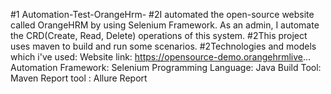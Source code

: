 #1 Automation-Test-OrangeHrm-
#2I automated the open-source website called OrangeHRM by using Selenium Framework. As an admin, I automate the CRD(Create, Read, Delete) operations of this system.
#2This project uses maven to build and run some scenarios.
#2Technologies and models which i've used:
Website link: https://opensource-demo.orangehrmlive...
Automation Framework: Selenium 
Programming Language: Java 
Build Tool: Maven
Report tool : Allure Report
